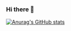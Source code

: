 ### Hi there 👋

[![Anurag's GitHub stats](https://github-readme-stats.vercel.app/api?username=Sun4-me&show_icons=true&theme=dark)](https://github.com/anuraghazra/github-readme-stats)
